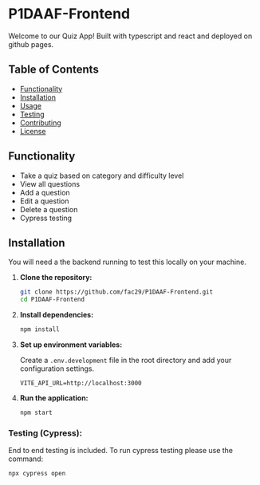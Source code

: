# P1DAAF-Frontend

Welcome to our Quiz App! Built with typescript and react and deployed on github pages.

## Table of Contents

- [Functionality](#functionality)
- [Installation](#installation)
- [Usage](#usage)
- [Testing](#testing)
- [Contributing](#contributing)
- [License](#license)

## Functionality

- Take a quiz based on category and difficulty level
- View all questions
- Add a question
- Edit a question
- Delete a question
- Cypress testing

## Installation

You will need a the backend running to test this locally on your machine.

1.  **Clone the repository:**

    ```sh
    git clone https://github.com/fac29/P1DAAF-Frontend.git
    cd P1DAAF-Frontend
    ```

2.  **Install dependencies:**

    ```sh
    npm install
    ```

3.  **Set up environment variables:**

    Create a `.env.development` file in the root directory and add your configuration settings.

    ```env
    VITE_API_URL=http://localhost:3000
    ```

4.  **Run the application:**

    ```sh
    npm start
    ```

### Testing (Cypress):

End to end testing is included. To run cypress testing please use the command:

```sh
npx cypress open
```
